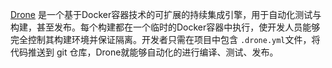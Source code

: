 

[Drone](https://drone.io/) 是一个基于Docker容器技术的可扩展的持续集成引擎，用于自动化测试与构建，甚至发布。每个构建都在一个临时的Docker容器中执行，使开发人员能够完全控制其构建环境并保证隔离。开发者只需在项目中包含 `.drone.yml`文件，将代码推送到 git 仓库，Drone就能够自动化的进行编译、测试、发布。


